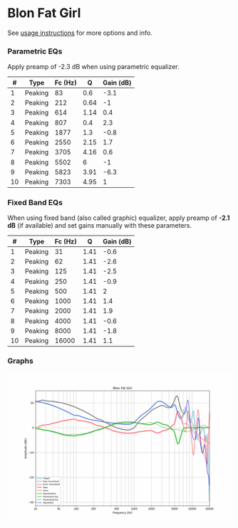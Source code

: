 # Blon Fat Girl
See [usage instructions](https://github.com/jaakkopasanen/AutoEq#usage) for more options and info.

### Parametric EQs
Apply preamp of -2.3 dB when using parametric equalizer.

|   # | Type    |   Fc (Hz) |    Q |   Gain (dB) |
|-----|---------|-----------|------|-------------|
|   1 | Peaking |        83 | 0.6  |        -3.1 |
|   2 | Peaking |       212 | 0.64 |        -1   |
|   3 | Peaking |       614 | 1.14 |         0.4 |
|   4 | Peaking |       807 | 0.4  |         2.3 |
|   5 | Peaking |      1877 | 1.3  |        -0.8 |
|   6 | Peaking |      2550 | 2.15 |         1.7 |
|   7 | Peaking |      3705 | 4.16 |         0.6 |
|   8 | Peaking |      5502 | 6    |        -1   |
|   9 | Peaking |      5823 | 3.91 |        -6.3 |
|  10 | Peaking |      7303 | 4.95 |         1   |

### Fixed Band EQs
When using fixed band (also called graphic) equalizer, apply preamp of **-2.1 dB** (if available) and set gains manually with these parameters.

|   # | Type    |   Fc (Hz) |    Q |   Gain (dB) |
|-----|---------|-----------|------|-------------|
|   1 | Peaking |        31 | 1.41 |        -0.6 |
|   2 | Peaking |        62 | 1.41 |        -2.6 |
|   3 | Peaking |       125 | 1.41 |        -2.5 |
|   4 | Peaking |       250 | 1.41 |        -0.9 |
|   5 | Peaking |       500 | 1.41 |         2   |
|   6 | Peaking |      1000 | 1.41 |         1.4 |
|   7 | Peaking |      2000 | 1.41 |         1.9 |
|   8 | Peaking |      4000 | 1.41 |        -0.6 |
|   9 | Peaking |      8000 | 1.41 |        -1.8 |
|  10 | Peaking |     16000 | 1.41 |         1.1 |

### Graphs
![](./Blon%20Fat%20Girl.png)
